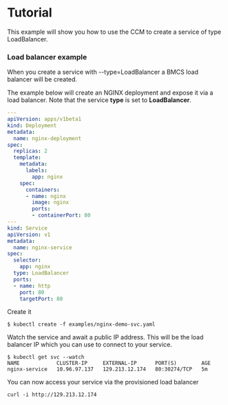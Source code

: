 # Tutorial

This example will show you how to use the CCM to create a service of type
LoadBalancer.

### Load balancer example

When you create a service with --type=LoadBalancer a BMCS load balancer will be
created.

The example below will create an NGINX deployment and expose it via a load
balancer. Note that the service **type** is set to **LoadBalancer**.

```yaml
---
apiVersion: apps/v1beta1
kind: Deployment
metadata:
  name: nginx-deployment
spec:
  replicas: 2
  template:
    metadata:
      labels:
        app: nginx
    spec:
      containers:
      - name: nginx
        image: nginx
        ports:
        - containerPort: 80
---
kind: Service
apiVersion: v1
metadata:
  name: nginx-service
spec:
  selector:
    app: nginx
  type: LoadBalancer
  ports:
  - name: http
    port: 80
    targetPort: 80
```

Create it

```
$ kubectl create -f examples/nginx-demo-svc.yaml
```

Watch the service and await a public IP address. This will be the load balancer
IP which you can use to connect to your service.

```
$ kubectl get svc --watch
NAME            CLUSTER-IP     EXTERNAL-IP      PORT(S)        AGE
nginx-service   10.96.97.137   129.213.12.174   80:30274/TCP   5m
```

You can now access your service via the provisioned load balancer

```
curl -i http://129.213.12.174
```
